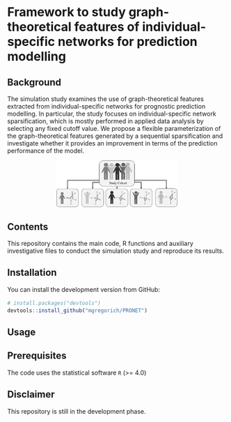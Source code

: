 
# Framework to study graph-theoretical features of individual-specific networks for prediction modelling

## Background

The simulation study examines the use of graph-theoretical features
extracted from individual-specific networks for prognostic prediction
modelling. In particular, the study focuses on individual-specific
network sparsification, which is mostly performed in applied data
analysis by selecting any fixed cutoff value. We propose a flexible
parameterization of the graph-theoretical features generated by a
sequential sparsification and investigate whether it provides an
improvement in terms of the prediction performance of the model.

<p align="center">
    <img src="./figures/ISN.png" style="width:55%" />
</p>

## Contents

This repository contains the main code, R functions and auxiliary
investigative files to conduct the simulation study and reproduce its
results.

## Installation

You can install the development version from GitHub:

``` r
# install.packages("devtools")
devtools::install_github("mgregorich/PRONET")
```

## Usage

## Prerequisites

The code uses the statistical software `R` (>= 4.0)

## Disclaimer

This repository is still in the development phase.
